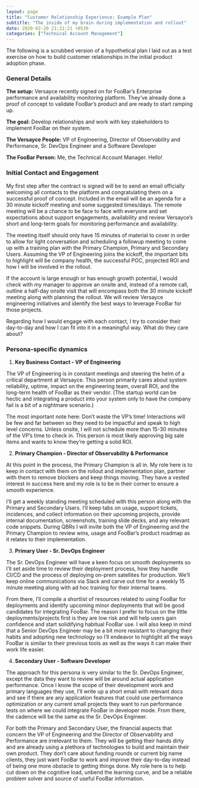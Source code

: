 ```yaml
---
layout: page
title: "Customer Relationship Experience: Example Plan"
subtitle: "The inside of my brain during implementation and rollout"
date: 2020-02-20 21:21:21 +0530
categories: ["Technical Account Management"]
---
```


The following is a scrubbed version of a hypothetical plan I laid out as a test exercise on how to build customer relationships in the initial product adoption phase.

### General Details

**The setup:** Versayce recently signed on for FooBar’s Enterprise performance and availability monitoring platform. They’ve already done a proof of concept to validate FooBar’s product and are ready to start ramping up.

**The goal:** Develop relationships and work with key stakeholders to implement FooBar on their system.

**The Versayce People:** VP of Engineering, Director of Observability and Performance, Sr. DevOps Engineer and a Software Developer

**The FooBar Person:** Me, the Technical Account Manager. Hello!

### Initial Contact and Engagement

My first step after the contract is signed will be to send an email officially welcoming all contacts to the platform and congratulating them on a successful proof of concept. Included in the email will be an agenda for a 30 minute kickoff meeting and some suggested times/days. The remote meeting will be a chance to be face to face with everyone and set expectations about support engagements, availability and review Versayce’s short and long-term goals for monitoring performance and availability.

The meeting itself should only have 15 minutes of material to cover in order to allow for light conversation and scheduling a followup meeting to come up with a training plan with the Primary Champion, Primary and Secondary Users. Assuming the VP of Engineering joins the kickoff, the important bits to highlight will be  company health, the successful POC, projected ROI and how I will be involved in the rollout.

If the account is large enough or has enough growth potential, I would check with my manager to approve an onsite and, instead of a remote call, outline a half-day onsite visit that will encompass both the 30 minute kickoff meeting along with planning the rollout. We will review Versayce engineering initiatives and identify the best ways to leverage FooBar for those projects.

Regarding how I would engage with each contact, I try to consider their day-to-day and how I can fit into it in a meaningful way. What do they care about?

### Persona-specific dynamics

1. **Key Business Contact - VP of Engineering**

The VP of Engineering is in constant meetings and steering the helm of a critical department at Versayce. This person primarily cares about system reliability, uptime, impact on the engineering team, overall ROI, and the long-term health of FooBar as their vendor. (The startup world can be hectic and integrating a product into your system only to have the company fail is a bit of a nightmare scenario.)

The most important note here: Don’t waste the VP’s time! Interactions will be few and far between so they need to be impactful and speak to high level concerns. Unless onsite, I will not schedule more than 15-30 minutes of the VP’s time to check in. This person is most likely approving big sale items and wants to know they’re getting a solid ROI.

2. **Primary Champion - Director of Observability & Performance**

At this point in the process, the Primary Champion is all in. My role here is to keep in contact with them on the rollout and implementation plan, partner with them to remove blockers and keep things moving. They have a vested interest in success here and my role is to be in their corner to ensure a smooth experience.

I’ll get a weekly standing meeting scheduled with this person along with the Primary and Secondary Users. I’ll keep tabs on usage, support tickets, incidences, and collect information on their upcoming projects, provide internal documentation, screenshots, training slide decks, and any relevant code snippets. During QBRs I will invite both the VP of Engineering and the Primary Champion to review wins, usage and FooBar’s product roadmap as it relates to their implementation.

3. **Primary User - Sr. DevOps Engineer**

The Sr. DevOps Engineer will have a keen focus on smooth deployments so I’ll set aside time to review their deployment process, how they handle CI/CD and the process of deploying on-prem satellites for production. We’ll keep online communications via Slack and carve out time for a weekly 15 minute meeting along with ad hoc training for their internal teams.

From there, I’ll compile a shortlist of resources related to using FooBar for deployments and identify upcoming minor deployments that will be good candidates for integrating FooBar. The reason I prefer to focus on the little deployments/projects first is they are low risk and will help users gain confidence and start solidifying habitual FooBar use. I will also keep in mind that a Senior DevOps Engineer may be a bit more resistant to changing their habits and adopting new technology so I’ll endeavor to highlight all the ways FooBar is similar to their previous tools as well as the ways it can make their work life easier.

4. **Secondary User - Software Developer**

The approach for this persona is very similar to the Sr. DevOps Engineer, except the data they want to review will be around actual application performance. Once I know the scope of their development work and primary languages they use, I’ll write up a short email with relevant docs and see if there are any application features that could use performance optimization or any current small projects they want to run performance tests on where we could integrate FooBar in developer mode. From there, the cadence will be the same as the Sr. DevOps Engineer.

For both the Primary and Secondary User, the financial aspects that concern the VP of Engineering and the Director of Observability and Performance are irrelevant to them. They will be getting their hands dirty and are already using a plethora of technologies to build and maintain their own product. They don’t care about funding rounds or current big name clients, they just want FooBar to work and improve their day-to-day instead of being one more obstacle to getting things done. My role here is to help cut down on the cognitive load, unbend the learning curve, and be a reliable problem solver and source of useful FooBar information.
